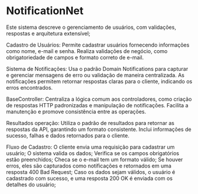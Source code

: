 # NotificationNet

Este sistema descreve o gerenciamento de usuários, com validações, respostas e arquitetura extensível;

Cadastro de Usuários: Permite cadastrar usuários fornecendo informações como nome, e-mail e senha.
Realiza validações de negócio, como obrigatoriedade de campos e formato correto de e-mail.

Sistema de Notificações: Usa o padrão Domain Notifications para capturar e gerenciar mensagens de erro ou validação de maneira centralizada.
As notificações permitem retornar respostas claras para o cliente, indicando os erros encontrados.

BaseController: Centraliza a lógica comum aos controladores, como criação de respostas HTTP padronizadas e manipulação de notificações.
Facilita a manutenção e promove consistência entre as operações.

Resultados operação: Utiliza o padrão de resultados para retornar as respostas da API, garantindo um formato consistente.
Inclui informações de sucesso, falhas e dados retornados para o cliente.


Fluxo de Cadastro:
O cliente envia uma requisição para cadastrar um usuário;
O sistema valida os dados;
Verifica se os campos obrigatórios estão preenchidos;
Checa se o e-mail tem um formato válido;
Se houver erros, eles são capturados como notificações e retornados em uma resposta 400 Bad Request;
Caso os dados sejam válidos, o usuário é cadastrado com sucesso, e uma resposta 200 OK é enviada com os detalhes do usuário;
